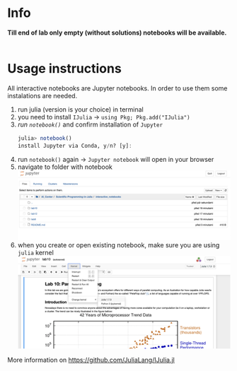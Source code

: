 # Info  
**Till end of lab only empty (without solutions) notebooks will be available.**
<br/><br/>
# Usage instructions
All interactive notebooks are Jupyter notebooks. 
In order to use them some instalations are needed.

1) run julia (version is your choice) in terminal
2) you need to install `IJulia` -> `using Pkg; Pkg.add("IJulia")`
3) *run `notebook()`* and confirm installation of `Jupyter`
    ```julia
    julia> notebook()
    install Jupyter via Conda, y/n? [y]:
    ```
4) run `notebook()` again -> `Jupyter notebook` will open in your browser
5) navigate to folder with notebook
    ![navigate](jupyter-example.png)
6) when you create or open existing notebook, make sure you are using `julia` kernel
    ![kernel-change](kernel-change.png)


More information on https://github.com/JuliaLang/IJulia.jl
